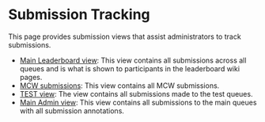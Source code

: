<!-- markdownlint-disable-next-line first-line-h1 -->
# Submission Tracking

This page provides submission views that assist administrators to track submissions.

- [Main Leaderboard view](https://www.synapse.org/#!Synapse:syn23747126/tables/query/eyJzcWwiOiJTRUxFQ1QgKiBGUk9NIHN5bjIzNzQ3MTI2IiwgImluY2x1ZGVFbnRpdHlFdGFnIjp0cnVlLCAib2Zmc2V0IjowLCAibGltaXQiOjI1LCAic29ydCI6W3siY29sdW1uIjoiY3JlYXRlZE9uIiwgImRpcmVjdGlvbiI6IkRFU0MifV19):  This view contains all submissions across all queues and is what is shown to participants in the leaderboard wiki pages.
- [MCW submissions](https://www.synapse.org/#!Synapse:syn25582644/tables/query/eyJzcWwiOiJTRUxFQ1QgKiBGUk9NIHN5bjI1NTgyNjQ0IiwgImluY2x1ZGVFbnRpdHlFdGFnIjp0cnVlLCAib2Zmc2V0IjowLCAibGltaXQiOjI1LCAic29ydCI6W3siY29sdW1uIjoiY3JlYXRlZE9uIiwgImRpcmVjdGlvbiI6IkRFU0MifV19):  This view contains all MCW submissions.
- [TEST view](https://www.synapse.org/#!Synapse:syn23512270/tables/query/eyJzcWwiOiJTRUxFQ1QgKiBGUk9NIHN5bjIzNTEyMjcwIiwgImluY2x1ZGVFbnRpdHlFdGFnIjp0cnVlLCAib2Zmc2V0IjowLCAibGltaXQiOjI1LCAic29ydCI6W3siY29sdW1uIjoiY3JlYXRlZE9uIiwgImRpcmVjdGlvbiI6IkRFU0MifV19):  The view contains all submissions made to the test queues.
- [Main Admin view](https://www.synapse.org/#!Synapse:syn23633030/tables/query/eyJzcWwiOiJTRUxFQ1QgKiBGUk9NIHN5bjIzNjMzMDMwIiwgImluY2x1ZGVFbnRpdHlFdGFnIjp0cnVlLCAib2Zmc2V0IjowLCAibGltaXQiOjI1LCAic29ydCI6W3siY29sdW1uIjoiY3JlYXRlZE9uIiwgImRpcmVjdGlvbiI6IkRFU0MifV19): This view contains all submissions to the main queues with all submission annotations.
